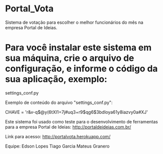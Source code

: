 # Portal_Vota
Sistema de votação para escolher o melhor funcionários do mês na empresa Portal de Ideias.

# Para você instalar este sistema em sua máquina, crie o arquivo de configuração, e informe o código da sua aplicação, exemplo:

settings_conf.py

Exemplo de conteúdo do arquivo "settings_conf.py":

CHAVE = 'r&v-q$@y(6tXI1=7j#uq3+r9$qg6$3bdloya61y8iazvy0a#XJ'

Este sistema foi usado como teste para o desenvolvimento de ferramentas para a empresa Portal de Ideias: http://portaldeideias.com.br/

Link para acesso: http://portalvota.herokuapp.com/

Equipe:
Edson Lopes
Tiago Garcia
Mateus Granero


